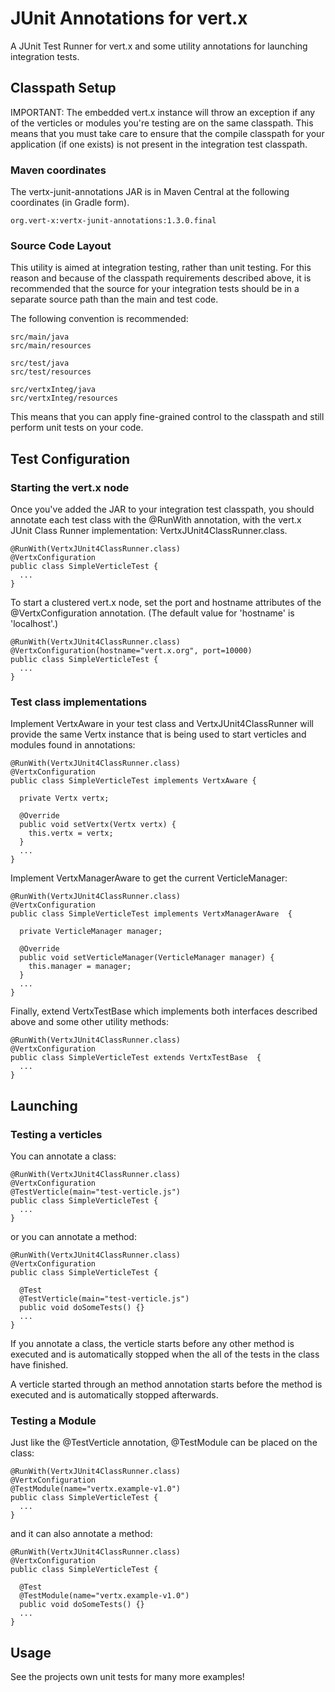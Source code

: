 # JUnit Annotations for vert.x

A JUnit Test Runner for vert.x and some utility annotations for launching integration tests.

## Classpath Setup

IMPORTANT: The embedded vert.x instance will throw an exception if any of the verticles or modules you're testing are on the same classpath.  This means that you must take care to ensure that the compile classpath for your application (if one exists) is not present in the integration test classpath.

### Maven coordinates

The vertx-junit-annotations JAR is in Maven Central at the following coordinates (in Gradle form).

    org.vert-x:vertx-junit-annotations:1.3.0.final
    
### Source Code Layout

This utility is aimed at integration testing, rather than unit testing.  For this reason and because of the classpath requirements described above, it is recommended that the source for your integration tests should be in a separate source path than the main and test code.

The following convention is recommended:

    src/main/java
    src/main/resources

    src/test/java
    src/test/resources

    src/vertxInteg/java
    src/vertxInteg/resources

This means that you can apply fine-grained control to the classpath and still perform unit tests on your code.

## Test Configuration

### Starting the vert.x node

Once you've added the JAR to your integration test classpath, you should annotate each test class with the @RunWith annotation, with the vert.x JUnit Class Runner implementation: VertxJUnit4ClassRunner.class.

    @RunWith(VertxJUnit4ClassRunner.class)
    @VertxConfiguration
    public class SimpleVerticleTest {
      ...
    }

To start a clustered vert.x node, set the port and hostname attributes of the @VertxConfiguration annotation. (The default value for 'hostname' is 'localhost'.)

    @RunWith(VertxJUnit4ClassRunner.class)
    @VertxConfiguration(hostname="vert.x.org", port=10000)
    public class SimpleVerticleTest {
      ...
    }

### Test class implementations

Implement VertxAware in your test class and VertxJUnit4ClassRunner will provide the same Vertx instance that is being used to start verticles and modules found in annotations:

    @RunWith(VertxJUnit4ClassRunner.class)
    @VertxConfiguration
    public class SimpleVerticleTest implements VertxAware {

      private Vertx vertx;

      @Override
      public void setVertx(Vertx vertx) {
        this.vertx = vertx;
      }
      ...
    }

Implement VertxManagerAware to get the current VerticleManager:

    @RunWith(VertxJUnit4ClassRunner.class)
    @VertxConfiguration
    public class SimpleVerticleTest implements VertxManagerAware  {

      private VerticleManager manager;

      @Override
      public void setVerticleManager(VerticleManager manager) {
        this.manager = manager;
      }
      ...
    }

Finally, extend VertxTestBase which implements both interfaces described above and some other utility methods:

    @RunWith(VertxJUnit4ClassRunner.class)
    @VertxConfiguration
    public class SimpleVerticleTest extends VertxTestBase  {
      ...
    }

## Launching

### Testing a verticles

You can annotate a class:

    @RunWith(VertxJUnit4ClassRunner.class)
    @VertxConfiguration
    @TestVerticle(main="test-verticle.js")
    public class SimpleVerticleTest {
      ...
    }

or you can annotate a method:

    @RunWith(VertxJUnit4ClassRunner.class)
    @VertxConfiguration
    public class SimpleVerticleTest {

      @Test
      @TestVerticle(main="test-verticle.js")
      public void doSomeTests() {}
      ...
    }

If you annotate a class, the verticle starts before any other method is executed and is automatically stopped when the all of the tests in the class have finished.

A verticle started through an method annotation starts before the method is executed and is automatically stopped afterwards.

### Testing a Module

Just like the @TestVerticle annotation, @TestModule can be placed on the class:

    @RunWith(VertxJUnit4ClassRunner.class)
    @VertxConfiguration
    @TestModule(name="vertx.example-v1.0")
    public class SimpleVerticleTest {
      ...
    }

and it can also annotate a method:

    @RunWith(VertxJUnit4ClassRunner.class)
    @VertxConfiguration
    public class SimpleVerticleTest {

      @Test
      @TestModule(name="vertx.example-v1.0")
      public void doSomeTests() {}
      ...
    }

## Usage

See the projects own unit tests for many more examples!
